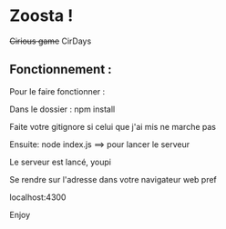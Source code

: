 # Zoosta !
~~Cirious game~~  CirDays

## Fonctionnement : 
Pour le faire fonctionner : 

Dans le dossier : npm install

Faite votre gitignore si celui que j'ai mis ne marche pas

Ensuite: node index.js  ==> pour lancer le serveur

Le serveur est lancé, youpi

Se rendre sur l'adresse dans votre navigateur web pref

localhost:4300

Enjoy

